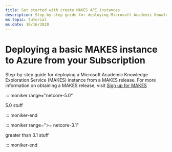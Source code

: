 ```yaml
---
title: Get started with create MAKES API instances
description: Step-by-step guide for deploying Microsoft Academic Knowledge Exploration Service(MAKES) APIs using MAKES management tool.
ms.topic: tutorial
ms.date: 10/16/2020
---
```


# Deploying a basic MAKES instance to Azure from your Subscription

 Step-by-step guide for deploying a Microsoft Academic Knowledge Exploration Service (MAKES) instance from a MAKES release. For more information on obtaining a MAKES release, visit [Sign up for MAKES](get-started-setup-provisioning.md)


::: moniker range="netcore-5.0"

5.0 stuff

::: moniker-end

::: moniker range=">= netcore-3.1"

greater than 3.1 stuff

::: moniker-end

